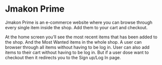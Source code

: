 # Jmakon Prime

Jmakon Prime is an e-commerce website where you can browse through every single item inside the shop. Add them to your cart and checkout.

At the home screen you’ll see the most recent items that has been added to the shop. And the Most Wanted items in the whole shop.
A user can browser through all items without having to be log in.
User can also add items to their cart without having to be log in.
But if a user dose want to checkout then it redirects you to the Sign up/Log In page.
